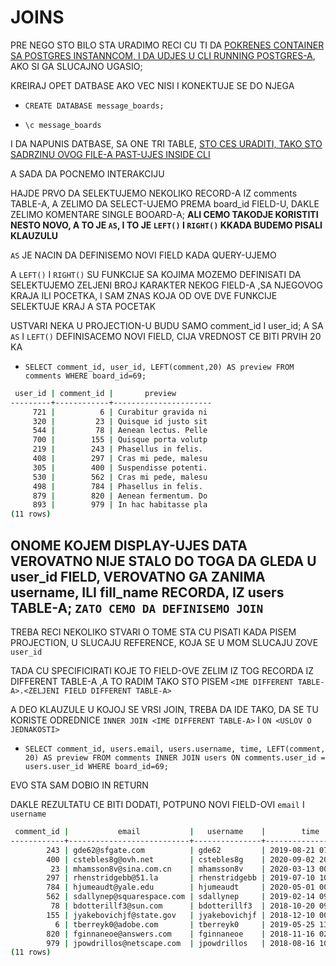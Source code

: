 # JOINS

PRE NEGO STO BILO STA URADIMO RECI CU TI DA [POKRENES CONTAINER SA POSTGRES INSTANNCOM, I DA UDJES U CLI RUNNING POSTGRES-A](https://github.com/Rade58/databases-playground/tree/1_0_1_PostgreSQL), AKO SI GA SLUCAJNO UGASIO;

KREIRAJ OPET DATBASE AKO VEC NISI I KONEKTUJE SE DO NJEGA

- `CREATE DATABASE message_boards;`

- `\c message_boards`

I DA NAPUNIS DATBASE, SA ONE TRI TABLE, [STO CES URADITI, TAKO STO SADRZINU OVOG FILE-A PAST-UJES INSIDE CLI](sample-postgresql.sql)


A SADA DA POCNEMO INTERAKCIJU

HAJDE PRVO DA SELEKTUJEMO NEKOLIKO RECORD-A IZ comments TABLE-A, A ZELIMO DA SELECT-UJEMO PREMA board_id FIELD-U, DAKLE ZELIMO KOMENTARE SINGLE BOOARD-A; **ALI CEMO TAKODJE KORISTITI NESTO NOVO, A TO JE `AS`, I TO JE `LEFT()` I `RIGHT()` KKADA BUDEMO PISALI KLAUZULU**

`AS` JE NACIN DA DEFINISEMO NOVI FIELD KADA QUERY-UJEMO

A `LEFT()` I `RIGHT()` SU FUNKCIJE SA KOJIMA MOZEMO DEFINISATI DA SELEKTUJEMO ZELJENI BROJ KARAKTER NEKOG FIELD-A ,SA NJEGOVOG KRAJA ILI POCETKA, I SAM ZNAS KOJA OD OVE DVE FUNKCIJE SELEKTUJE KRAJ A STA POCETAK

USTVARI NEKA U PROJECTION-U BUDU SAMO comment_id I user_id; A SA `AS` I `LEFT()` DEFINISACEMO NOVI FIELD, CIJA VREDNOST CE BITI PRVIH 20 KA

- `SELECT comment_id, user_id, LEFT(comment,20) AS preview FROM comments WHERE board_id=69;`

```zsh
 user_id | comment_id |       preview        
---------+------------+----------------------
     721 |          6 | Curabitur gravida ni
     320 |         23 | Quisque id justo sit
     544 |         78 | Aenean lectus. Pelle
     700 |        155 | Quisque porta volutp
     219 |        243 | Phasellus in felis. 
     408 |        297 | Cras mi pede, malesu
     305 |        400 | Suspendisse potenti.
     530 |        562 | Cras mi pede, malesu
     498 |        784 | Phasellus in felis. 
     879 |        820 | Aenean fermentum. Do
     893 |        979 | In hac habitasse pla
(11 rows)
```

## ONOME KOJEM DISPLAY-UJES DATA VEROVATNO NIJE STALO DO TOGA DA GLEDA U user_id FIELD, VEROVATNO GA ZANIMA username, ILI fill_name RECORDA, IZ users TABLE-A; `ZATO CEMO DA DEFINISEMO JOIN`

TREBA RECI NEKOLIKO STVARI O TOME STA CU PISATI KADA PISEM PROJECTION, U SLUCAJU REFERENCE, KOJA SE U MOM SLUCAJU ZOVE `user_id`

TADA CU SPECIFICIRATI KOJE TO FIELD-OVE ZELIM IZ TOG RECORDA IZ DIFFERENT TABLE-A ,A TO RADIM TAKO STO PISEM `<IME DIFFERENT TABLE-A>.<ZELJENI FIELD DIFFERENT TABLE-A>`

A DEO KLAUZULE U KOJOJ SE VRSI JOIN, TREBA DA IDE TAKO, DA SE TU KORISTE ODREDNICE `INNER JOIN <IME DIFFERENT TABLE-A>` I `ON <USLOV O JEDNAKOSTI>`

- `SELECT comment_id, users.email, users.username, time, LEFT(comment, 20) AS preview FROM comments INNER JOIN users ON comments.user_id = users.user_id WHERE board_id=69;`

EVO STA SAM DOBIO IN RETURN

DAKLE REZULTATU CE BITI DODATI, POTPUNO NOVI FIELD-OVI `email` I `username`

```zsh
 comment_id |           email           |   username    |        time         |       preview        
------------+---------------------------+---------------+---------------------+----------------------
        243 | gde62@sfgate.com          | gde62         | 2019-08-21 07:01:01 | Phasellus in felis. 
        400 | cstebles8g@ovh.net        | cstebles8g    | 2020-09-02 20:04:31 | Suspendisse potenti.
         23 | mhamsson8v@sina.com.cn    | mhamsson8v    | 2020-03-13 00:56:44 | Quisque id justo sit
        297 | rhenstridgebb@51.la       | rhenstridgebb | 2019-07-10 10:18:50 | Cras mi pede, malesu
        784 | hjumeaudt@yale.edu        | hjumeaudt     | 2020-05-01 00:44:03 | Phasellus in felis. 
        562 | sdallynep@squarespace.com | sdallynep     | 2019-02-14 09:54:49 | Cras mi pede, malesu
         78 | bdotterillf3@sun.com      | bdotterillf3  | 2018-10-20 09:35:49 | Aenean lectus. Pelle
        155 | jyakebovichjf@state.gov   | jyakebovichjf | 2018-12-10 00:55:18 | Quisque porta volutp
          6 | tberreyk0@adobe.com       | tberreyk0     | 2019-05-25 13:46:06 | Curabitur gravida ni
        820 | fginnaneoe@answers.com    | fginnaneoe    | 2018-11-16 02:56:52 | Aenean fermentum. Do
        979 | jpowdrillos@netscape.com  | jpowdrillos   | 2018-08-16 10:00:51 | In hac habitasse pla
(11 rows)
```
